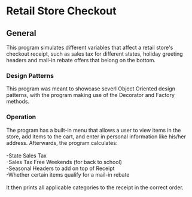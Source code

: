# Retail Store Checkout
## General
This program simulates different variables that affect a retail store's checkout receipt, such as sales tax for different states, holiday greeting headers and mail-in rebate offers that belong on the bottom.
### Design Patterns
This program was meant to showcase severl Object Oriented design patterns, with the program making use of the Decorator and Factory methods.
### Operation
The program has a built-in menu that allows a user to view items in the store, add items to the cart, and enter in personal information like his/her address. Afterwards, the program calculates:<br/><br/>
  -State Sales Tax<br/>
  -Sales Tax Free Weekends (for back to school)<br/>
  -Seasonal Headers to add on top of Receipt<br/>
  -Whether certain items qualify for a mail-in rebate<br/><br/>
It then prints all applicable categories to the receipt in the correct order.

